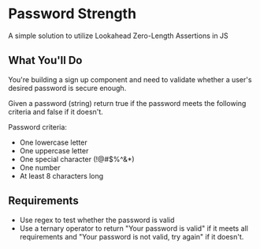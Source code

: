 # Password Strength

A simple solution to utilize Lookahead Zero-Length Assertions in JS

## What You'll Do

You're building a sign up component and need to validate whether a user's desired password is secure enough.

Given a password (string) return true if the password meets the following criteria and false if it doesn't.

Password criteria:

- One lowercase letter
- One uppercase letter
- One special character (!@#\$%^&\*)
- One number
- At least 8 characters long

## Requirements

- Use regex to test whether the password is valid
- Use a ternary operator to return "Your password is valid" if it meets all requirements and "Your password is not valid, try again" if it doesn't.
